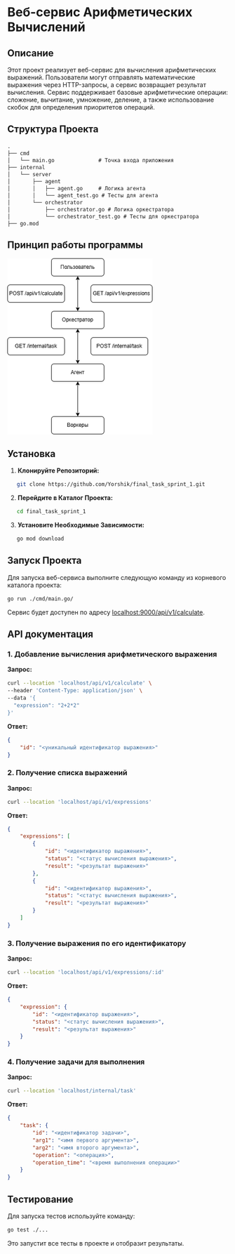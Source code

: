 # Веб-сервис Арифметических Вычислений
## Описание
Этот проект реализует веб-сервис для вычисления арифметических выражений. Пользователи могут отправлять математические выражения через HTTP-запросы, а сервис возвращает результат вычисления. Сервис поддерживает базовые арифметические операции: сложение, вычитание, умножение, деление, а также использование скобок для определения приоритетов операций.
## Структура Проекта
```
.
├── cmd
│   └── main.go              # Точка входа приложения
├── internal
│   └── server
│       ├── agent
│       │   ├── agent.go     # Логика агента
│       │   └── agent_test.go # Тесты для агента
│       └── orchestrator
│           ├── orchestrator.go # Логика оркестратора
│           └── orchestrator_test.go # Тесты для оркестратора
├── go.mod
```
## Принцип работы программы
![Принцип работы программы](go.png)
## Установка
1. **Клонируйте Репозиторий:**
```bash
   git clone https://github.com/Yorshik/final_task_sprint_1.git
```
2. **Перейдите в Каталог Проекта:**
```bash
   cd final_task_sprint_1
```
3. **Установите Необходимые Зависимости:**
```bash
   go mod download
```
## Запуск Проекта
Для запуска веб-сервиса выполните следующую команду из корневого каталога проекта:
```bash
go run ./cmd/main.go/
```
Сервис будет доступен по адресу [localhost:9000/api/v1/calculate](http://localhost:9000/api/v1/calculate).
## API документация

### 1. Добавление вычисления арифметического выражения

**Запрос:**
```bash
curl --location 'localhost/api/v1/calculate' \
--header 'Content-Type: application/json' \
--data '{
  "expression": "2+2*2"
}'
```

**Ответ:**
```json
{
    "id": "<уникальный идентификатор выражения>"
}
```

### 2. Получение списка выражений

**Запрос:**
```bash
curl --location 'localhost/api/v1/expressions'
```

**Ответ:**
```json
{
    "expressions": [
        {
            "id": "<идентификатор выражения>",
            "status": "<статус вычисления выражения>",
            "result": "<результат выражения>"
        },
        {
            "id": "<идентификатор выражения>",
            "status": "<статус вычисления выражения>",
            "result": "<результат выражения>"
        }
    ]
}
```

### 3. Получение выражения по его идентификатору

**Запрос:**
```bash
curl --location 'localhost/api/v1/expressions/:id'
```

**Ответ:**
```json
{
    "expression": {
        "id": "<идентификатор выражения>",
        "status": "<статус вычисления выражения>",
        "result": "<результат выражения>"
    }
}
```

### 4. Получение задачи для выполнения

**Запрос:**
```bash
curl --location 'localhost/internal/task'
```

**Ответ:**
```json
{
    "task": {
        "id": "<идентификатор задачи>",
        "arg1": "<имя первого аргумента>",
        "arg2": "<имя второго аргумента>",
        "operation": "<операция>",
        "operation_time": "<время выполнения операции>"
    }
}
```
## Тестирование
Для запуска тестов используйте команду:
```bash
go test ./...
```
Это запустит все тесты в проекте и отобразит результаты.
